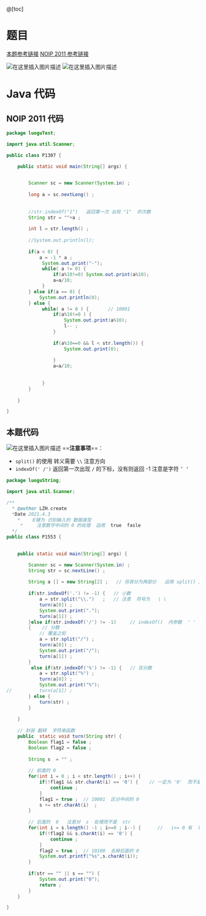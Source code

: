 ﻿@[toc]
# 题目
[本题参考链接](https://www.luogu.com.cn/problem/P1553)
[NOIP 2011 参考链接](https://www.luogu.com.cn/problem/P1307)

![在这里插入图片描述](https://img-blog.csdnimg.cn/20210403164138565.png?x-oss-process=image/watermark,type_ZmFuZ3poZW5naGVpdGk,shadow_10,text_aHR0cHM6Ly9ibG9nLmNzZG4ubmV0L1F1YW50dW1Zb3U=,size_16,color_FFFFFF,t_70)
![在这里插入图片描述](https://img-blog.csdnimg.cn/20210403164342710.png?x-oss-process=image/watermark,type_ZmFuZ3poZW5naGVpdGk,shadow_10,text_aHR0cHM6Ly9ibG9nLmNzZG4ubmV0L1F1YW50dW1Zb3U=,size_16,color_FFFFFF,t_70)
# Java 代码
## NOIP 2011 代码

```java
package luoguTest;

import java.util.Scanner;

public class P1307 {

	public static void main(String[] args) {

		
		Scanner sc = new Scanner(System.in) ;
		
		long a = sc.nextLong() ;
		
		
		//str.indexOf("1")   返回第一次 出现 "1"  的次数
		String str = ""+a ;
		
		int l = str.length() ;
		
		//System.out.println(l);
		
		if(a < 0) {
			a = -1 * a ;
			 System.out.print("-");
			 while( a != 0) {				
				 if(a%10!=0) System.out.print(a%10); 
				 a=a/10;
			 }
		} else if(a == 0) {
			System.out.println(0);
		} else {
			 while( a != 0 ) {		 // 10001
				 if(a%10!=0 ) {
					 System.out.print(a%10); 	
					 l-- ;	
				 } 
				 
				 if(a%10==0 && l < str.length()) {
					 System.out.print(0);
					
				 }
				 a=a/10;
				
			
			 }
		}
			
	}

}

```
## 本题代码
![在这里插入图片描述](https://img-blog.csdnimg.cn/20210403164652366.png?x-oss-process=image/watermark,type_ZmFuZ3poZW5naGVpdGk,shadow_10,text_aHR0cHM6Ly9ibG9nLmNzZG4ubmV0L1F1YW50dW1Zb3U=,size_16,color_FFFFFF,t_70)
==**注意事项**==：
- `split()`   的使用   转义需要  `\\`    注意方向
- `indexOf(' /')`    返回第一次出现  `/`  的下标，没有则返回 -1 注意是字符  `’ ‘`


```java
package luoguString;

import java.util.Scanner;

/**
  * @author LZH.create
  *Date 2021.4.3 
    *    关键为 识别输入的 数据类型
     *     注意数字中间的 0 的处理  运用  true  fasle   
  */
public class P1553 {
	

	public static void main(String[] args) {

		Scanner sc = new Scanner(System.in) ;
		String str = sc.nextLine() ;
		
		String a [] = new String[2] ;   // 将其分为两部分   运用 split() 方法
		
		if(str.indexOf('.') != -1) {   // 小数 
	        a = str.split("\\.")   ;   // 注意  符号为   \ \
	        turn(a[0]) ;
	        System.out.print(".");
	        turn(a[1]) ;
		}else if(str.indexOf('/') != -1)     // indexOf()  内参数  ' '    
		{    // 分数
			// 覆盖之前 
			a = str.split("/") ;
			turn(a[0]) ;
			System.out.print("/");
			turn(a[1]) ;
 		}
		 else if(str.indexOf('%') != -1) {   // 百分数
			a = str.split("%") ;
			turn(a[0]) ;
			System.out.print("%");
//			turn(a[1]) ;
		} else {
			turn(str) ;
		}
		
	}
	
	// 封装 翻转  字符串函数
	public  static void turn(String str) {
		Boolean flag1 = false ;
		Boolean flag2 = false ;
		
		String s  = "" ;
		
		// 前面的 0
		for(int i = 0 ; i < str.length() ; i++) {
			if(!flag1 && str.charAt(i) == '0') {    // 一定为 '0'  而不是 0
 				continue ;
			}
			flag1 = true ;  // 10001  区分中间的 0
			s += str.charAt(i)  ;
		}
		
		// 后面的  0   注意对  s  处理而不是  str
		for(int i = s.length() -1 ; i>=0 ; i--) {      //   i>= 0 有  等号
			if(!flag2 && s.charAt(i) == '0') {
				continue ;
			}
			flag2 = true ;  // 10100  去掉后面的 0
			System.out.printf("%s",s.charAt(i));
		}
		
		if(str == "" || s == "") {
    		System.out.print("0");
    		return ;
    	}	
	} 

}

```

